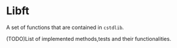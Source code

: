 # Libft

A set of functions that are contained in `cstdlib`.

(TODO)List of implemented methods,tests and their functionalities.